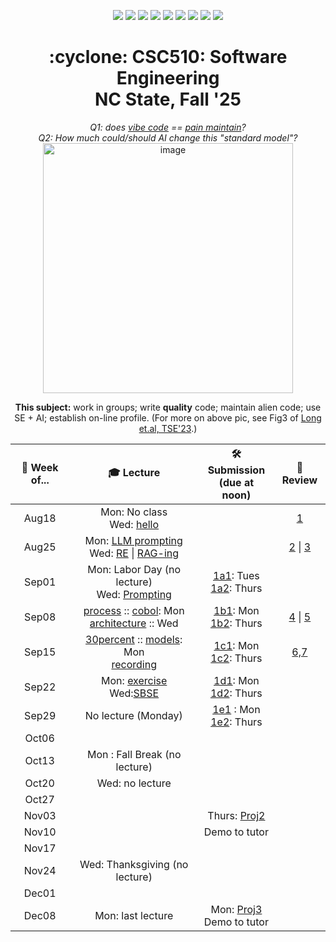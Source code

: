 <p align="center">
  <a href="https://github.com/txt/se25fall/blob/main/README.md#top"><img src="https://img.shields.io/badge/Home-%23ff5733?style=flat-square&logo=home&logoColor=white" /></a>
  <a href="/docs/syllabus.md#top"><img src="https://img.shields.io/badge/Syllabus-%230055ff?style=flat-square&logo=openai&logoColor=white" /></a>
  <a href="https://docs.google.com/spreadsheets/d/1E7H6IiFEV0WIooE1biPB7VVrdaEtBh6yXC-2nrwPKCY/edit?gid=0#gid=0"><img src="https://img.shields.io/badge/Teams1-%23ffd700?style=flat-square&logo=users&logoColor=white" /></a>
  <a href="https://docs.google.com/spreadsheets/d/1i0fNqKea0LzqmB-h8gtOrnF0MM-qt560goU4QkRw8BA/edit?usp=sharing"><img src="https://img.shields.io/badge/Teams2-%23ffcc00?style=flat-square&logo=users&logoColor=white" /></a>
  <a href="https://moodle-courses2527.wolfware.ncsu.edu/course/view.php?id=4690&bp=s"><img src="https://img.shields.io/badge/One-%23dc143c?style=flat-square&logo=moodle&logoColor=white" /></a>
  <a href="https://moodle-courses2527.wolfware.ncsu.edu/course/view.php?id=4691&bp=s"><img src="https://img.shields.io/badge/Two-%23b22222?style=flat-square&logo=moodle&logoColor=white" /></a>
  <a href="https://discord.gg/YnAw7uZxAD"><img src="https://img.shields.io/badge/Chat-%23008080?style=flat-square&logo=discord&logoColor=white" /></a>
  <a href="https://ncsu.hosted.panopto.com/Panopto/Pages/Sessions/List.aspx?folderID=7b1bbb56-937c-42a1-96b4-b33e0134710f"><img src="https://img.shields.io/badge/Vids-%23ffa500?style=flat-square&logo=youtube&logoColor=white" /></a>
  <a href="/LICENSE.md"><img src="https://img.shields.io/badge/©%20timm%202025-%234b4b4b?style=flat-square&logoColor=white" /></a></p>
<h1 align="center">:cyclone: CSC510: Software Engineering<br>NC State, Fall '25</h1>
<p align="center"><em>Q1: does <a href="https://x.com/karpathy/status/1886192184808149383?lang=en">vibe code</a> == <a href="https://docs.google.com/presentation/d/1O6fZa0MbuNPVfbQV0eENzuYL-2YdIr-LRawhC92gSJE/present?slide=2">pain maintain</a>?</em><br>
<em> Q2: How much could/should AI change this "standard model"?</em><br>
<img width="400" alt="image" src="https://github.com/user-attachments/assets/acde700e-1d4d-4002-94a2-1d8aa08914e2"></p>
<p align="center"><b>This subject:</b> work in groups; write <b>quality</b> code;
maintain alien code; use SE + AI; establish on-line profile.
(For more on above pic, see Fig3 of <a href="https://doi.org/10.1109/TSE.2023.3339383">Long et.al, TSE'23</a>.)</p>

  
 <div align=center>

| 📅 Week of... | 🎓 Lecture | 🛠️ Submission <br>(due at noon) | 📝 Review |
|:-------------:|:----------:|:---------------------------:|:---------:|
| Aug18 | Mon: No class<br>Wed: [hello](docs/lectures/lec1-hello.md) |   | [1](docs/reviews/review1.md) |
| Aug25 | Mon: [LLM prompting](https://docs.google.com/presentation/d/1ohh4t_059uBW854Ypc8uLZ724s2KEXBGaP1v33K07N8/edit?usp=sharing)<br>Wed: [RE](docs/lectures/lec3-re.md) \| [RAG-ing](docs/lectures/lec3-rag.md) |   | [2](docs/reviews/review2.md) \| [3](docs/reviews/review3.md) |
| Sep01 | Mon: Labor Day (no lecture)<br>Wed: [Prompting](docs/lectures/lec4-prompting.md) | [1a1](docs/projects/proj1/proj1a1.md): Tues<br>[1a2](docs/projects/proj1/proj1a2.md): Thurs |   |
| Sep08 | [process](docs/lectures/lec5-process.md) :: [cobol](docs/lectures/lec5-cobol.md): Mon<br> [architecture](docs/lectures/lec6-arch.md) :: Wed  | [1b1](docs/projects/proj1/proj1b1.md): Mon <br> [1b2](docs/projects/proj1/proj1b2.md): Thurs  |  [4](docs/reviews/review4.md) \| [5](docs/reviews/review5.md) |
| Sep15 | [30percent](docs/lectures/lec7-30percent.md) :: [models](docs/lectures/lec7-models.md): Mon <br>[recording](https://ncsu.zoom.us/rec/share/R2NtK0ImiMymNWezjH7Abe4I2hNibX_3L6uUHNdHa6zgCKRjB7VWH9j84r9stZH_.WUHI4R6cce_QAURZ) | [1c1](docs/projects/proj1/proj1c1.md): Mon <br> [1c2](docs/projects/proj1/proj1c2.md): Thurs | [6,7](docs/reviews/review67.md)  |
| Sep22 | Mon: [exercise](https://docs.google.com/document/d/1qkFp_VcnU1Qh07AmqlUzgYOdlI1JAAOggJSfG8xAOSg/edit?tab=t.0) <br>Wed:[SBSE](docs/lectures/lec8-SBSE.md)  | [1d1](docs/projects/proj1/proj1d1.md): Mon <br> [1d2](docs/projects/proj1/proj1d2.md): Thurs  |    |
| Sep29 | No lecture (Monday)  |  [1e1](docs/projects/proj1/proj1e1.md) : Mon <br>  [1e2](docs/projects/proj1/proj1e2.md): Thurs |   |
| Oct06 |   |   |   |
| Oct13 | Mon : Fall Break (no lecture) |   |   |
| Oct20 | Wed: no lecture |   |   |
| Oct27 |   |   |   |
| Nov03 |   | Thurs: [Proj2](docs/projects/proj23/proj23.md) |   |
| Nov10 |   | Demo to tutor |   |
| Nov17 |   |   |   |
| Nov24 | Wed: Thanksgiving (no lecture) |   |   |
| Dec01 |   |   |   |
| Dec08 | Mon: last lecture | Mon: [Proj3](docs/projects/proj23/proj23.md) <br>Demo to tutor |   |

</div>
